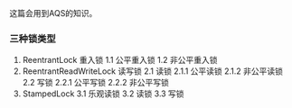 这篇会用到AQS的知识。
### 三种锁类型
1. ReentrantLock 重入锁
    1.1 公平重入锁
    1.2 非公平重入锁
2. ReentrantReadWriteLock 读写锁
    2.1 读锁
        2.1.1 公平读锁
        2.1.2 非公平读锁
    2.2 写锁
        2.2.1 公平写锁
        2.2.2 非公平写锁
3. StampedLock
    3.1 乐观读锁
    3.2 读锁
    3.3 写锁
